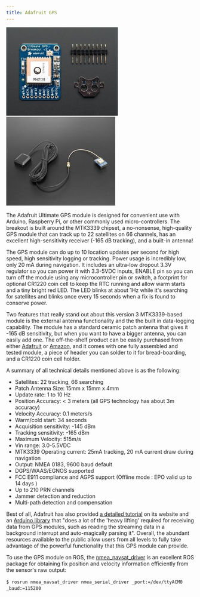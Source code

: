 ```yaml
---
title: Adafruit GPS
---
```

![Adafruit GPS Components](assets/AdafruitGPS-c715f.png) ![Adafruit GPS Assembled](assets/AdafruitGPS-69ceb.png)

The Adafruit Ultimate GPS module is designed for convenient use with Arduino, Raspberry Pi, or other commonly used micro-controllers. The breakout is built around the MTK3339 chipset, a no-nonsense, high-quality GPS module that can track up to 22 satellites on 66 channels, has an excellent high-sensitivity receiver (-165 dB tracking), and a built-in antenna!

The GPS module can do up to 10 location updates per second for high speed, high sensitivity logging or tracking. Power usage is incredibly low, only 20 mA during navigation. It includes an ultra-low dropout 3.3V regulator so you can power it with 3.3-5VDC inputs, ENABLE pin so you can turn off the module using any microcontroller pin or switch, a footprint for optional CR1220 coin cell to keep the RTC running and allow warm starts and a tiny bright red LED. The LED blinks at about 1Hz while it's searching for satellites and blinks once every 15 seconds when a fix is found to conserve power.

Two features that really stand out about this version 3 MTK3339-based module is the external antenna functionality and the the built in data-logging capability. The module has a standard ceramic patch antenna that gives it -165 dB sensitivity, but when you want to have a bigger antenna, you can easily add one. The off-the-shelf product can be easily purchased from either [Adafruit](https://www.adafruit.com/product/746) or [Amazon](https://www.amazon.com/Adafruit-Ultimate-GPS-Breakout-channel/dp/B00GLW4016/ref=sr_1_1?ie=UTF8&qid=1495048345&sr=8-1-spons&keywords=adafruit+ultimate+gps+breakout&psc=1), and it comes with one fully assembled and tested module, a piece of header you can solder to it for bread-boarding, and a CR1220 coin cell holder.

A summary of all technical details mentioned above is as the following:
 - Satellites: 22 tracking, 66 searching
 - Patch Antenna Size: 15mm x 15mm x 4mm
 - Update rate: 1 to 10 Hz
 - Position Accuracy: < 3 meters (all GPS technology has about 3m accuracy)
 - Velocity Accuracy: 0.1 meters/s
 - Warm/cold start: 34 seconds
 - Acquisition sensitivity: -145 dBm
 - Tracking sensitivity: -165 dBm
 - Maximum Velocity: 515m/s
 - Vin range: 3.0-5.5VDC
 - MTK3339 Operating current: 25mA tracking, 20 mA current draw during navigation
 - Output: NMEA 0183, 9600 baud default
 - DGPS/WAAS/EGNOS supported
 - FCC E911 compliance and AGPS support (Offline mode : EPO valid up to 14 days )
 - Up to 210 PRN channels
 - Jammer detection and reduction
 - Multi-path detection and compensation

Best of all, Adafruit has also provided [a detailed tutorial](https://learn.adafruit.com/adafruit-ultimate-gps/overview) on its website and an [Arduino library](https://github.com/adafruit/Adafruit_GPS) that "does a lot of the 'heavy lifting' required for receiving data from GPS modules, such as reading the streaming data in a background interrupt and auto-magically parsing it". Overall, the abundant resources available to the public allow users from all levels to fully take advantage of the powerful functionality that this GPS module can provide.

To use the GPS module on ROS, the [nmea_navsat_driver](http://wiki.ros.org/nmea_navsat_driver) is an excellent ROS package for obtaining fix position and velocity information efficiently from the sensor's raw output:

``$ rosrun nmea_navsat_driver nmea_serial_driver _port:=/dev/ttyACM0 _baud:=115200``

